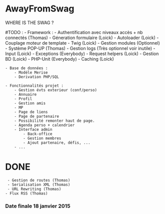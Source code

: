 AwayFromSwag
============

WHERE IS THE SWAG ?

#TODO :
    - Framework :
        - Authentification avec niveaux accès + nb connectés (Thomas) 
        - Géneration formulaire (Loick)
        - Autoloader (Loick)
        - Couplage moteur de template - Twig (Loick)
        - Gestion modules (Optionnel)
        - Système POP-UP (Thomas)
        - Gestion logs (Très optionnel voir inutile)
        - Input (Loick)
        - Exceptions (Everybody)
        - Request helpers (Loick)
        - Gestion BD (Loick)
        - PHP-Unit (Everybody) 
        - Caching (Loick)


    - Base de données :
        - Modéle Merise
        - Derivation PHP/SQL

    - Fonctionnalités projet :
        - Gestion évts exterieur (conf/perso)
        - Annuaire
        - Profil
        - Gestion amis
        - MP
        - Page de liens
        - Page de partenaire
        - Possibilité remonter haut de page.
        - Agenda perso + calendrier
        - Interface admin
            - Back-office
            - Gestion membres
            - Ajout partenaire, défis, ...
        - ...
      
# DONE
     - Gestion de routes (Thomas)
     - Serialisation XML (Thomas)
     - URL Rewriting (Thomas)
    - Flux RSS (Thomas)
      
### Date finale 18 janvier 2015 ###
